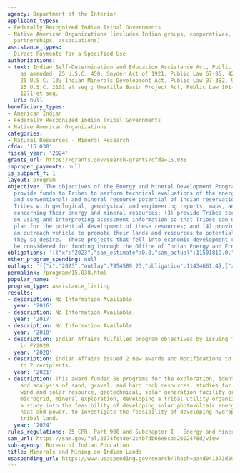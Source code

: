 ```yaml
---
agency: Department of the Interior
applicant_types:
- Federally Recognized Indian Tribal Governments
- Native American Organizations (includes Indian groups, cooperatives, corporations,
  partnerships, associations)
assistance_types:
- Direct Payments for a Specified Use
authorizations:
- text: Indian Self-Determination and Education Assistance Act, Public Law 93-638,
    as amended, 25 U.S.C. 450; Snyder Act of 1921, Public Law 67-85, 42 Stat. 208,
    25 U.S.C. 13; Indian Minerals Development Act, Public Law 97-382, 98 Stat. 1938,
    25 U.S.C. 2101 et seq.; Umatilla Basin Project Act, Public Law 101-557, 16 U.S.C.
    1271 et seq.
  url: null
beneficiary_types:
- American Indian
- Federally Recognized Indian Tribal Governments
- Native American Organizations
categories:
- Natural Resources - Mineral Research
cfda: '15.038'
fiscal_year: '2024'
grants_url: https://grants.gov/search-grants?cfda=15.038
improper_payments: null
is_subpart_f: 1
layout: program
objective: 'The objectives of the Energy and Mineral Development Program are to: (1)
  provide funds to Tribes to perform technical evaluations of the energy (both renewable
  and conventional) and mineral resource potential of Indian reservations; (2) provide
  Tribes with geological, geophysical and engineering reports, maps, and other data
  concerning their energy and mineral resources; (3) provide Tribes technical assistance
  on using and interpreting assessment information so that Tribes can understand and
  plan for the potential development of these resources; and (4) provide Tribes with
  an outreach vehicle to promote their lands and resources to potential partners if
  they so desire.  Those projects that fell into economic development categories will
  be considered for funding through the Office of Indian Energy and Economic Development.'
obligations: '[{"x":"2023","sam_estimate":0.0,"sam_actual":11501819.0,"usa_spending_actual":11501818.82},{"x":"2024","sam_estimate":0.0,"sam_actual":45060.72,"usa_spending_actual":-496094.54},{"x":"2025","sam_estimate":0.0,"sam_actual":0.0,"usa_spending_actual":29704.0}]'
other_program_spending: null
outlays: '[{"x":"2023","outlay":7954589.23,"obligation":11434661.4},{"x":"2024","outlay":58065.0,"obligation":59408.0},{"x":"2025","outlay":0.0,"obligation":0.0}]'
permalink: /program/15.038.html
popular_name: ''
program_type: assistance_listing
results:
- description: No Information Available.
  year: '2016'
- description: No Information Available.
  year: '2017'
- description: No Information Available.
  year: '2018'
- description: Indian Affairs fulfilled program objectives by issuing five grants
    in FY2020
  year: '2020'
- description: Indian Affairs issued 2 new awards and modifications to existing awards
    to 2 recipients.
  year: '2021'
- description: This award funded 58 programs for the exploration, identification,
    and analysis of sand, gravel, and hard rock resources; studies for developing
    wind and solar resource, geotechnical, solar generation facility or solar storage
    microgrid, mineral exploration, developing a tribal utility organization, to conduct
    a study into the feasibility of developing solar photovoltaic energy and combined
    heat and power, to investigate the feasibility of developing hydropower upon its
    tribal land.
  year: '2024'
rules_regulations: 25 CFR, Part 900 and Subchapter I - Energy and Minerals.
sam_url: https://sam.gov/fal/2674fe48e42c4b7db66e6cba2602478d/view
sub-agency: Bureau of Indian Education
title: Minerals and Mining on Indian Lands
usaspending_url: https://www.usaspending.gov/search/?hash=aa4d041373d5974cae3bc9cd86b21740
---
```

